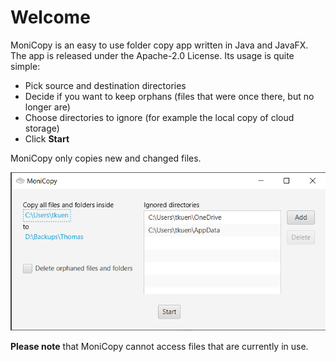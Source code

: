 # Welcome

MoniCopy is an easy to use folder copy app written in Java and JavaFX. The app is released under the Apache-2.0 License. Its usage is quite simple:

- Pick source and destination directories
- Decide if you want to keep orphans (files that were once there, but no longer are)
- Choose directories to ignore (for example the local copy of cloud storage)
- Click **Start**

MoniCopy only copies new and changed files.

![Screenshot of MoniCopy](./screenshots/2020-12-05.png) 

**Please note** that MoniCopy cannot access files that are currently in use.